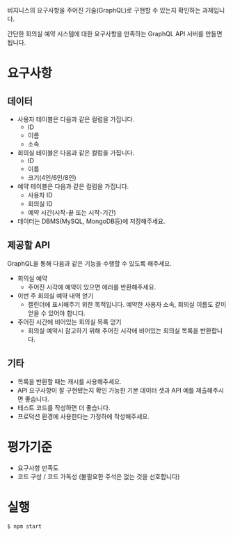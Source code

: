 비지니스의 요구사항을 주어진 기술(GraphQL)로 구현할 수 있는지 확인하는 과제입니다.

간단한 회의실 예약 시스템에 대한 요구사항을 만족하는 GraphQL API 서버를 만들면 됩니다.

# 요구사항

## 데이터
* 사용자 테이블은 다음과 같은 컬럼을 가집니다.
    * ID
    * 이름
    * 소속
* 회의실 테이블은 다음과 같은 컬럼을 가집니다.
    * ID
    * 이름
    * 크기(4인/6인/8인)
* 예약 테이블은 다음과 같은 컬럼을 가집니다.
    * 사용자 ID
    * 회의실 ID
    * 예약 시간(시작-끝 또는 시작-기간)
* 데이터는 DBMS(MySQL, MongoDB등)에 저장해주세요.

## 제공할 API
GraphQL을 통해 다음과 같은 기능을 수행할 수 있도록 해주세요.

* 회의실 예약
    * 주어진 시각에 예약이 있으면 에러를 반환해주세요.
* 이번 주 회의실 예약 내역 얻기
    * 캘린더에 표시해주기 위한 목적입니다. 예약한 사용자 소속, 회의실 이름도 같이 얻을 수 있어야 합니다.
* 주어진 시간에 비어있는 회의실 목록 얻기
    * 회의실 예약시 참고하기 위해 주어진 시각에 비어있는 회의실 목록을 반환합니다.

## 기타
* 목록을 반환할 때는 캐시를 사용해주세요.
* API 요구사항이 잘 구현됐는지 확인 가능한 기본 데이터 셋과 API 예를 제출해주시면 좋습니다.
* 테스트 코드를 작성하면 더 좋습니다.
* 프로덕션 환경에 사용한다는 가정하에 작성해주세요.

# 평가기준
* 요구사항 만족도
* 코드 구성 / 코드 가독성 (불필요한 주석은 없는 것을 선호합니다)

 # 실행
 ```bash
 $ npm start
 ```